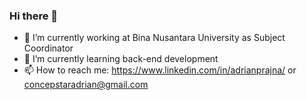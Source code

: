 ### Hi there 👋

- 🔭 I’m currently working at Bina Nusantara University as Subject Coordinator
- 🌱 I’m currently learning back-end development 
- 📫 How to reach me: https://www.linkedin.com/in/adrianprajna/ or concepstaradrian@gmail.com
